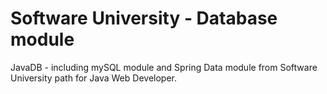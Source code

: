 # Software University - Database module
JavaDB - including mySQL module and Spring Data module from Software University path for Java Web Developer.
